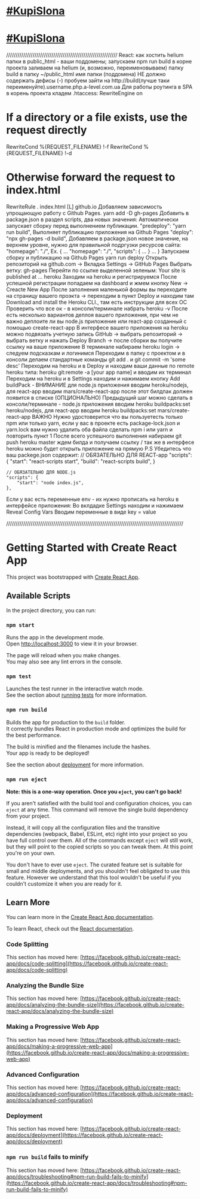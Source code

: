 # [#KupiSlona](http://kupislona.msemerni.php.a-level.com.ua/ads)
# [#KupiSlona](https://kupyislona.herokuapp.com/ads)

///////////////////////////////////////////////////////////
React: как хостить
helium
папки в public_html - ваши поддомены;
запускаем npm run build в корне проекта
заливаем на helium (и, возможно, переименовываем) папку build в папку ~/public_html
имя папки (поддомена) НЕ должно содержать дефисы (-)
пробуем зайти на http://build(лучше таки переименуйте).username.php.a-level.com.ua
Для работы роутинга в SPA в корень проекта кладем .htaccess:
RewriteEngine on
# If a directory or a file exists, use the request directly
RewriteCond %{REQUEST_FILENAME} !-f
RewriteCond %{REQUEST_FILENAME} !-d
# Otherwise forward the request to index.html
RewriteRule . index.html [L]
github.io
Добавляем зависимость упрощающую работу с Github Pages.
yarn add -D gh-pages
Добавить в package.json в раздел scripts, два новых значения:
Автоматически запускает сборку перед выполнением публикации.
"predeploy": "yarn run build",
Выполняет публикацию приложения на Github Pages
"deploy": "npx gh-pages -d build",
Добавляем в package.json новое значение, на верхнем уровне, нужно для правильной подргузки ресурсов сайта:
"homepage": "./",
Ex.
{
    ...
    "homepage": "./",
    "scripts": {
        ...
    }
    ...
}
Запускаем сборку и публикацию на Github Pages
yarn run deploy
Открыть репозиторий на github.com -> Вкладка Settings -> GitHub Pages
Выбрать ветку: gh-pages
Перейти по ссылке выделенной зеленым: Your site is published at ...
heroku
Заходим на heroku и регистрируемся
После успешной регистрации попадаем на dashboard и жмем кнопку New -> Creacte New App
После заполнения маленькой формы вы переходите на страницу вашего проэкта -> переходим в пункт Deploy и находим там Download and install the Heroku CLI., там есть инструкции для всех ОС
Проверить что все ок - в консоли/терминале набрать heroku -v
После есть несколько вариантов деплоя вашего приложения, при чем не важно деплоите ли вы node.js приложение или react-app созданный с помощью create-react-app
В интерфесе вашего приложения на heroku можно подвязать учетную запись GitHub -> выбрать репозиторий -> выбрать ветку и нажать Deploy Branch -> после сборки вы получите ссылку на ваше приложение
В терминале набираем heroku login -> следуем подсказкам и логинимся
Переходим в папку с проектом и в консоли делаем стандартные команды git add . и git commit -m 'some desc'
Переходим на heroku и в Deploy и находим ваши данные по remote heroku типа: heroku git:remote -a [your app name] и вводим их терминал
Переходим на heroku и в Settings находим и нажимаем кнопку Add buildPack - ВНИМАНИЕ для node.js приложения вводим heroku/nodejs, для react-app вводим mars/create-react-app после этот билдпак должен появится в списке
(ОПЦИОНАЛЬНО) Предыдущий шаг можно сделать в консоли/терминале - node.js приложения вводим heroku buildpacks:set heroku/nodejs, для react-app вводим heroku buildpacks:set mars/create-react-app
ВАЖНО Нужно удостоверится что вы пользуетесть только npm или только yarn, если у вас в проекте есть package-lock.json и yarn.lock вам нужно удалить оба файла сделать npm i или yarn и повторить пункт 1
После всего успешного выполнения набираем git push heroku master ждем билда и получаем ссылку / так же в интерфесе heroku можно будет открыть приложение на прямую
P.S
Убедитесь что ваш packege.json содержит:
    // ОБЯЗАТЕЛЬНО ДЛЯ REACT-app
	"scripts": {
		"start": "react-scripts start",
		"build": "react-scripts build",
	}
	
	// ОБЯЗАТЕЛЬНО ДЛЯ NODE.js
	"scripts": {
		"start": "node index.js", 
	},
Если у вас есть переменные env - их нужно прописать на heroku в интерфейсе приложения:
Во вклдадке Settings находим и нажимаем Reveal Config Vars
Вводим переменные в виде key = value

//////////////////////////////////////////////////////////////////////////////////////////////

# Getting Started with Create React App

This project was bootstrapped with [Create React App](https://github.com/facebook/create-react-app).

## Available Scripts

In the project directory, you can run:

### `npm start`

Runs the app in the development mode.\
Open [http://localhost:3000](http://localhost:3000) to view it in your browser.

The page will reload when you make changes.\
You may also see any lint errors in the console.

### `npm test`

Launches the test runner in the interactive watch mode.\
See the section about [running tests](https://facebook.github.io/create-react-app/docs/running-tests) for more information.

### `npm run build`

Builds the app for production to the `build` folder.\
It correctly bundles React in production mode and optimizes the build for the best performance.

The build is minified and the filenames include the hashes.\
Your app is ready to be deployed!

See the section about [deployment](https://facebook.github.io/create-react-app/docs/deployment) for more information.

### `npm run eject`

**Note: this is a one-way operation. Once you `eject`, you can't go back!**

If you aren't satisfied with the build tool and configuration choices, you can `eject` at any time. This command will remove the single build dependency from your project.

Instead, it will copy all the configuration files and the transitive dependencies (webpack, Babel, ESLint, etc) right into your project so you have full control over them. All of the commands except `eject` will still work, but they will point to the copied scripts so you can tweak them. At this point you're on your own.

You don't have to ever use `eject`. The curated feature set is suitable for small and middle deployments, and you shouldn't feel obligated to use this feature. However we understand that this tool wouldn't be useful if you couldn't customize it when you are ready for it.

## Learn More

You can learn more in the [Create React App documentation](https://facebook.github.io/create-react-app/docs/getting-started).

To learn React, check out the [React documentation](https://reactjs.org/).

### Code Splitting

This section has moved here: [https://facebook.github.io/create-react-app/docs/code-splitting](https://facebook.github.io/create-react-app/docs/code-splitting)

### Analyzing the Bundle Size

This section has moved here: [https://facebook.github.io/create-react-app/docs/analyzing-the-bundle-size](https://facebook.github.io/create-react-app/docs/analyzing-the-bundle-size)

### Making a Progressive Web App

This section has moved here: [https://facebook.github.io/create-react-app/docs/making-a-progressive-web-app](https://facebook.github.io/create-react-app/docs/making-a-progressive-web-app)

### Advanced Configuration

This section has moved here: [https://facebook.github.io/create-react-app/docs/advanced-configuration](https://facebook.github.io/create-react-app/docs/advanced-configuration)

### Deployment

This section has moved here: [https://facebook.github.io/create-react-app/docs/deployment](https://facebook.github.io/create-react-app/docs/deployment)

### `npm run build` fails to minify

This section has moved here: [https://facebook.github.io/create-react-app/docs/troubleshooting#npm-run-build-fails-to-minify](https://facebook.github.io/create-react-app/docs/troubleshooting#npm-run-build-fails-to-minify)
